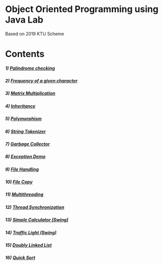 # Object Oriented Programming using Java Lab
Based on 2019 KTU Scheme

# Contents

##### 1) [Palindrome checking](/1.%20Palindrome%20checking/Palindrome.java)

##### 2) [Frequency of a given character](/!Lab%20Cycle%20Programs/)

##### 3) [Matrix Multiplication](/!Lab%20Cycle%20Programs/)

##### 4) [Inheritance](/!Lab%20Cycle%20Programs/)

##### 5) [Polymorphism](/!Lab%20Cycle%20Programs/)

##### 6) [String Tokenizer](/!Lab%20Cycle%20Programs/)

##### 7) [Garbage Collector](/!Lab%20Cycle%20Programs/)

##### 8) [Exception Demo](/!Lab%20Cycle%20Programs/)

##### 9) [File Handling](/!Lab%20Cycle%20Programs/)

##### 10) [File Copy](/!Lab%20Cycle%20Programs/)

##### 11) [Multithreading](/!Lab%20Cycle%20Programs/)

##### 12) [Thread Synchronization](/!Lab%20Cycle%20Programs/)

##### 13) [Simple Calculator (Swing)](/!Lab%20Cycle%20Programs/)

##### 14) [Traffic Light (Swing)](/!Lab%20Cycle%20Programs/)

##### 15) [Doubly Linked List](/!Lab%20Cycle%20Programs/)

##### 16) [Quick Sort](/!Lab%20Cycle%20Programs/)
